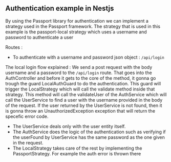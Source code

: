 ## Authentication example in Nestjs

By using the Passport library for authentication we can implement a strategy used in the Passport framework. The strategy that is used in this example is the passport-local strategy which uses a username and password to authenticate a user

Routes :

-   To authenticate with a username and password json object : `/api/login`

The local login flow explained :
We send a post request with the body username and a password to the `/api/login` route. That goes into the AuthController and before it gets to the core of the method, it gonna go trough the guard LocalAuthGuard to do the authentication. This guard will trigger the LocalStrategy which will call the validate method inside that strategy. This method will call the validateUser of the AuthService which will call the UserService to find a user with the username provided in the body of the request. If the user returned by the UserService is not found, then it is gonna throw an UnauthorizedException exception that will return the specefic error code.

-   The UserService deals only with the user entity itself.
-   The AuthService does the logic of the authentication such as verifying if the userFound by UserService has the same password as the one given in the request.
-   The LocalStrategy takes care of the rest by implementing the PassportStrategy. For example the auth error is thrown there
